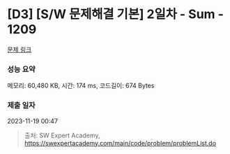 # [D3] [S/W 문제해결 기본] 2일차 - Sum - 1209 

[문제 링크](https://swexpertacademy.com/main/code/problem/problemDetail.do?contestProbId=AV13_BWKACUCFAYh) 

### 성능 요약

메모리: 60,480 KB, 시간: 174 ms, 코드길이: 674 Bytes

### 제출 일자

2023-11-19 00:47



> 출처: SW Expert Academy, https://swexpertacademy.com/main/code/problem/problemList.do